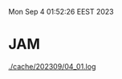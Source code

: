 Mon Sep  4 01:52:26 EEST 2023
# JAM
<a href='./cache/202309/04_01.log'>./cache/202309/04_01.log</a>

